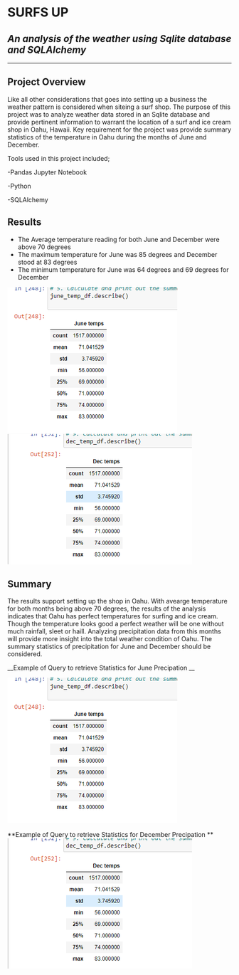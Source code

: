 # SURFS UP 
## _An analysis of the weather using Sqlite database and SQLAlchemy_
***

## Project Overview

Like all other considerations that goes into setting up a business the weather pattern is considered when siteing a surf shop. 
The purpose of this project was to analyze weather data stored in an Sqlite database and provide pertinent information to warrant the location of a surf and ice cream shop in Oahu, Hawaii. 
Key requirement for the project was provide summary statistics of the temperature in Oahu during the months of June and December.

Tools used in this project included;

-Pandas Jupyter Notebook

-Python

-SQLAlchemy

## Results
* The Average temperature reading for both June and December were above 70 degrees
* The maximum temperature for June was 85 degrees and December stood at 83 degrees
* The minimum temperature for June was 64 degrees and 69 degrees for December

![Image text](https://github.com/emmanuelbrim/surfs_up/blob/main/Resources/June%20Temps.PNG)
![](https://github.com/emmanuelbrim/surfs_up/blob/main/Resources/Dec%20Temps.PNG)

## Summary

The results support setting up the shop in Oahu.
With avearge temperature for both months being above 70 degrees, the results of the analysis indicates that Oahu has perfect temperatures for surfing and ice cream. 
Though the temperature looks good a perfect weather will be one without much rainfall, sleet or haill.
Analyzing precipitation data from this months will provide more insight into the total weather condition of Oahu. 
The summary statistics of precipitation for June and December should be considered.


__Example of Query to retrieve Statistics for June Precipation __

![Image text](https://github.com/emmanuelbrim/surfs_up/blob/main/Resources/June%20Temps.PNG)

**Example of Query to retrieve Statistics for December Precipation  **
![](https://github.com/emmanuelbrim/surfs_up/blob/main/Resources/Dec%20Temps.PNG)
